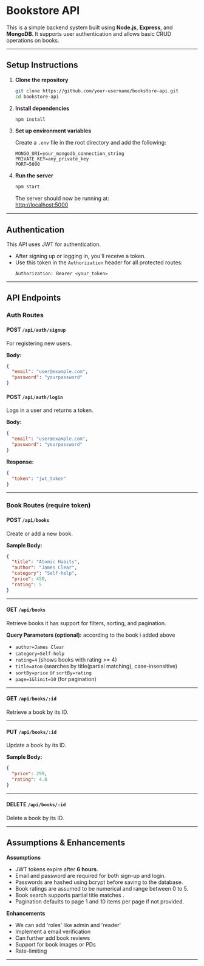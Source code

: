 # Bookstore API

This is a simple backend system built using **Node.js**, **Express**, and **MongoDB**. It supports user authentication and allows basic CRUD operations on books.

---

## Setup Instructions

1. **Clone the repository**
   ```bash
   git clone https://github.com/your-username/bookstore-api.git
   cd bookstore-api
   ```

2. **Install dependencies**
   ```bash
   npm install
   ```

3. **Set up environment variables**

   Create a `.env` file in the root directory and add the following:
   ```env
   MONGO_URI=your_mongodb_connection_string
   PRIVATE_KEY=any_private_key
   PORT=5000
   ```

4. **Run the server**
   ```bash
   npm start
   ```

   The server should now be running at:  
   [http://localhost:5000](http://localhost:5000)

---

## Authentication

This API uses JWT for authentication.

- After signing up or logging in, you'll receive a token.
- Use this token in the `Authorization` header for all protected routes:
  ```
  Authorization: Bearer <your_token>
  ```

---

## API Endpoints

###  Auth Routes

#### POST `/api/auth/signup`
For registering new users.

**Body:**
```json
{
  "email": "user@example.com",
  "password": "yourpassword"
}
```

#### POST `/api/auth/login`
Logs in a user and returns a token.

**Body:**
```json
{
  "email": "user@example.com",
  "password": "yourpassword"
}
```

**Response:**
```json
{
  "token": "jwt_token"
}
```

---

### Book Routes (require token)

#### POST `/api/books`
Create or add a new book.

**Sample Body:**
```json
{
  "title": "Atomic Habits",
  "author": "James Clear",
  "category": "Self-help",
  "price": 450,
  "rating": 5
}
```

---

#### GET `/api/books`
Retrieve books it has support for filters, sorting, and pagination.

**Query Parameters (optional):**
according to the book i added above
- `author=James Clear`
- `category=Self-help`
- `rating=4` (shows books with rating >= 4)
- `title=atom` (searches by title(partial matching), case-insensitive)
- `sortBy=price` or `sortBy=rating`
- `page=1&limit=10` (for pagination)

---

#### GET `/api/books/:id`
Retrieve a  book by its ID.

---

#### PUT `/api/books/:id`
Update a book by its ID.

**Sample Body:**
```json
{
  "price": 299,
  "rating": 4.8
}
```

---

#### DELETE `/api/books/:id`
Delete a book by its ID.

---

## Assumptions & Enhancements
**Assumptions**
- JWT tokens expire after **6 hours**.
- Email and password are required for both sign-up and login.
- Passwords are hashed using bcrypt before saving to the database.
- Book ratings are assumed to be numerical and range between 0 to 5.
- Book search supports partial title matches .
- Pagination defaults to page 1 and 10 items per page if not provided.

**Enhancements**
- We can add 'roles' like admin and 'reader'
- Implement a email verification
- Can further add book reviews 
- Support for book images or PDs
- Rate-limiting

---


